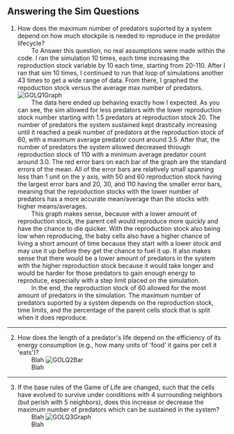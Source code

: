 Answering the Sim Questions
---
1. How does the maximum number of predators suported by a system depend on how much stockpile is needed to reproduce in the predator lifecycle?  <br>
&nbsp; &nbsp; &nbsp; &nbsp; To Answer this question, no real assumptions were made within the code. I ran the simulation 10 times, each time increasing the reproduction stock variable by 10 each time, starting from 20-110. After I ran that sim 10 times, I continued to run that loop of simulations another 43 times to get a wide range of data. From there, I graphed the repoduction stock versus the average max number of predators.
![GOLQ1Graph](https://github.com/user-attachments/assets/bc8a79a5-d626-4211-8bd1-d5b5abd2d3f4)<br>
&nbsp; &nbsp; &nbsp; &nbsp; The data here ended up behaving exactly how I expected. As you can see, the sim allowed for less predators with the lower reproduction stock number starting with 1.5 predators at reproduction stock 20. The number of predators the system sustained kept drastically increasing until it reached a peak number of predators at the reproduction stock of 60, with a maximum average predator count around 3.5. After that, the number of predators the system allowed decreased through reproduction stock of 110 with a minimum average predator count around 3.0. The red error bars on each bar of the graph are the standard errors of the mean. All of the error bars are relatively small spanning less than 1 unit on the y axis, with 50 and 60 reproduction stock having the largest error bars and 20, 30, and 110 having the smaller error bars, meaning that the reproduction stocks with the lower number of predators has a more accurate mean/average than the stocks with higher means/averages. <br>
&nbsp; &nbsp; &nbsp; &nbsp; This graph makes sense, because with a lower amount of reproduction stock, the parent cell would reproduce more quickly and have the chance to die quicker. With the reproduction stock also being low when reproducing, the baby cells also have a higher chance of living a short amount of time because they start with a lower stock and may use it up before they get the chance to fuel it up. It also makes sense that there would be a lower amount of predators in the system with the higher reproduction stock because it would take longer and would be harder for those predators to gain enough energy to reproduce, especially with a step limit placed on the simulation. <br>
&nbsp; &nbsp; &nbsp; &nbsp; In the end, the reproduction stock of 60 allowed for the most amount of predators in the simulation. The maximum number of predators suported by a system depends on the reproduction stock, time limits, and the percentage of the parent cells stock that is split when it does reproduce.
---
2. How does the length of a predator's life depend on the efficiency of its energy consumption (e.g., how many units of 'food' it gains per cell it 'eats')?  <br>
&nbsp; &nbsp; &nbsp; &nbsp; Blah
![GOLQ2Bar](https://github.com/user-attachments/assets/cb6ccc63-31cc-478a-8946-6f77469a56b4)<br>
&nbsp; &nbsp; &nbsp; &nbsp; Blah
---
3. If the base rules of the Game of Life are changed, such that the cells have evolved to survive under conditions with 4 surrounding neighbors (but perish with 5 neighbors), does this increase or decrease the maximum number of predators which can be sustained in the system?  <br>
&nbsp; &nbsp; &nbsp; &nbsp; Blah
 ![GOLQ3Graph](https://github.com/user-attachments/assets/959310db-de2b-462f-b5da-41c5651b078c)<br>
&nbsp; &nbsp; &nbsp; &nbsp; Blah


